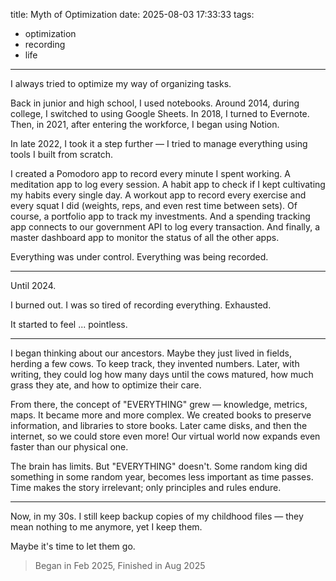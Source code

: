 title: Myth of Optimization
date: 2025-08-03 17:33:33
tags:
- optimization
- recording
- life
---

I always tried to optimize my way of organizing tasks.

Back in junior and high school, I used notebooks. Around 2014, during college, I switched to using Google Sheets. In 2018, I turned to Evernote. Then, in 2021, after entering the workforce, I began using Notion.

In late 2022, I took it a step further — I tried to manage everything using tools I built from scratch.

<!-- more -->

I created a Pomodoro app to record every minute I spent working. A meditation app to log every session. A habit app to check if I kept cultivating my habits every single day. A workout app to record every exercise and every squat I did (weights, reps, and even rest time between sets). Of course, a portfolio app to track my investments. And a spending tracking app connects to our government API to log every transaction. And finally, a master dashboard app to monitor the status of all the other apps.

Everything was under control. Everything was being recorded.

---

Until 2024.

I burned out.  I was so tired of recording everything. Exhausted.

It started to feel ... pointless.

---

I began thinking about our ancestors. Maybe they just lived in fields, herding a few cows. To keep track, they invented numbers. Later, with writing, they could log how many days until the cows matured, how much grass they ate, and how to optimize their care.

From there, the concept of "EVERYTHING" grew — knowledge, metrics, maps. It became more and more complex. We created books to preserve information, and libraries to store books. Later came disks, and then the internet, so we could store even more! Our virtual world now expands even faster than our physical one.

The brain has limits. But "EVERYTHING" doesn't. Some random king did something in some random year, becomes less important as time passes. Time makes the story irrelevant; only principles and rules endure.

---

Now, in my 30s. I still keep backup copies of my childhood files — they mean nothing to me anymore, yet I keep them.

Maybe it's time to let them go.

> Began in Feb 2025, Finished in Aug 2025
